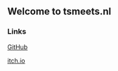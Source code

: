 ## Welcome to tsmeets.nl

### Links

[GitHub](https://github.com/TomSmeets)

[itch.io](https://tsmeets.itch.io/)
